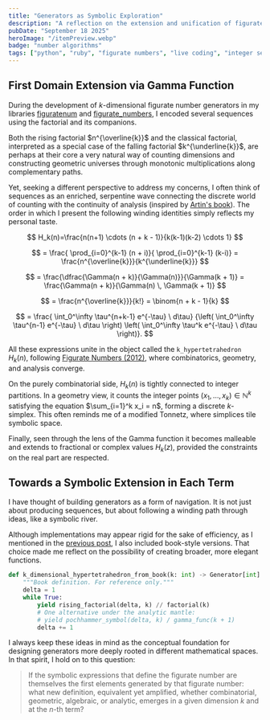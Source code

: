 ```yaml
---
title: "Generators as Symbolic Exploration"
description: "A reflection on the extension and unification of figurate numbers within broader mathematical contexts."
pubDate: "September 18 2025"
heroImage: "/itemPreview.webp"
badge: "number algorithms"
tags: ["python", "ruby", "figurate numbers", "live coding", "integer sequences", "gamma function"]
---
```


## First Domain Extension via Gamma Function

During the development of $k$-dimensional figurate number generators in my libraries <a href="https://pypi.org/project/figuratenum/" target="_blank" rel="noopener noreferrer">figuratenum</a> and <a href="https://rubygems.org/gems/figurate_numbers" target="_blank" rel="noopener noreferrer">figurate_numbers</a>, I encoded several sequences using the factorial and its companions.

Both the rising factorial $n^{\overline{k}}$ and the classical factorial, interpreted as a special case of the falling factorial  $k^{\underline{k}}$, are perhaps at their core a very natural way of counting dimensions and constructing geometric universes through monotonic multiplications along complementary paths.

Yet, seeking a different perspective to address my concerns, I often think of sequences as an enriched, serpentine wave connecting the discrete world of counting with the continuity of analysis (inspired by
<a href="https://ncatlab.org/nlab/files/Artin-TheGammaFunction.pdf" target="_blank" rel="noopener noreferrer">Artin's book</a>).
The order in which I present the following winding identities simply reflects my personal taste.

$$
H_k(n)=\frac{n(n+1) \cdots (n + k - 1)}{k(k-1)(k-2) \cdots 1}
$$

$$
= \frac{ \prod_{i=0}^{k-1} (n + i)}{ \prod_{i=0}^{k-1} (k-i)} =  \frac{n^{\overline{k}}}{k^{\underline{k}}}
$$

$$
= \frac{\dfrac{\Gamma(n + k)}{\Gamma(n)}}{\Gamma(k + 1)} = \frac{\Gamma(n + k)}{\Gamma(n) \, \Gamma(k + 1)}
$$

$$
= \frac{n^{\overline{k}}}{k!}
= \binom{n + k - 1}{k}
$$

$$
 = \frac{ \int_0^\infty \tau^{n+k-1} e^{-\tau} \ d\tau}
{\left( \int_0^\infty \tau^{n-1} e^{-\tau} \ d\tau \right) \left( \int_0^\infty \tau^k e^{-\tau} \ d\tau \right)}.
$$

All these expressions unite in the object called the `k_hypertetrahedron` $H_k(n)$, following  <a href="https://www.worldscientific.com/worldscibooks/10.1142/8188#t=aboutBook" target="_blank" rel="noopener noreferrer">Figurate Numbers (2012)</a>, where combinatorics, geometry, and analysis converge.

On the purely combinatorial side, $H_k(n)$ is tightly connected to integer partitions. In a geometry view, it counts the integer points $(x_1, \dots, x_k) \in \mathbb{N}^k$ satisfying the equation $\sum_{i=1}^k x_i = n$, forming a discrete $k$-simplex. This often reminds me of a modified Tonnetz, where simplices tile symbolic space.

Finally, seen through the lens of the Gamma function it becomes malleable and extends to fractional or complex values $H_k(z)$, provided the constraints on the real part are respected.

## Towards a Symbolic Extension in Each Term

I have thought of building generators as a form of navigation. It is not just about producing sequences, but about following a winding path through ideas, like a symbolic river.

Although implementations may appear rigid for the sake of efficiency, as I mentioned in the
 <a href="https://edelveart.github.io/blog/my-journey-with-figurate-numbers/" target="_blank" rel="noopener noreferrer">previous post</a>, I also included book-style versions. That choice made me reflect on the possibility of creating broader, more elegant functions.

```py
def k_dimensional_hypertetrahedron_from_book(k: int) -> Generator[int]:
    """Book definition. For reference only."""
    delta = 1
    while True:
        yield rising_factorial(delta, k) // factorial(k)
        # One alternative under the analytic mantle:
        # yield pochhammer_symbol(delta, k) / gamma_func(k + 1)
        delta += 1
```

I always keep these ideas in mind as the conceptual foundation for designing generators more deeply rooted in different mathematical spaces. In that spirit, I hold on to this question:

> If the symbolic expressions that define the figurate number are themselves the first elements generated by that figurate number:  what new definition, equivalent yet amplified, whether combinatorial, geometric, algebraic, or analytic, emerges in a given dimension $k$ and at the $n$-th term?
